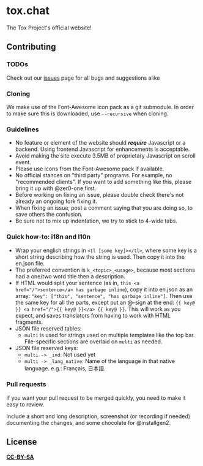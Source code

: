 # tox.chat
The Tox Project's official website!

## Contributing


### TODOs
Check out our [issues](https://github.com/Tox/tox.chat/issues) page for all bugs and suggestions alike

### Cloning
We make use of the Font-Awesome icon pack as a git submodule. In order to make sure this is downloaded, use ```--recursive``` when cloning.

### Guidelines
 - No feature or element of the website should ___require___ Javascript or a backend. Using frontend Javascript for enhancements is acceptable.
 - Avoid making the site execute 3.5MB of proprietary Javascript on scroll event.
 - Please use icons from the Font-Awesome pack if available.
 - No official stances on "third party" programs. For example, no "recommended clients". If you want to add something like this, please bring it up with @zer0-one first.
 - Before working on fixing an issue, please double check there's not already an ongoing fork fixing it.
 - When fixing an issue, post a comment saying that you are doing so, to save others the confusion.
 - Be sure not to mix up indentation, we try to stick to 4-wide tabs.

### Quick how-to: i18n and l10n
 - Wrap your english strings in `<tl [some key]></tl>`, where some key is a short string describing how the string is used.
   Then copy it into the en.json file.
 - The preferred convention is `k_<topic>_<usage>`, because most sections had a one/two word title then a description.
 - If HTML would split your sentence (as in, `this <a href="/">sentence</a> has garbage inline`), copy it into en.json as an array:
   `"key": ["this", "sentence", "has garbage inline"]`. Then use the same key for all the parts, except put an @-sign at the end:
   `{{ key@ }} <a href="/">{{ key@ }}</a> {{ key@ }}`. This will work as you expect, and saves translators from having to work with HTML fragments.
 - JSON file reserved tables:
   - `multi` is used for strings used on multiple templates like the top bar. 
     File-specific sections are overlaid on `multi` as needed.
 - JSON file reserved keys:
   - `multi -> _ind`: Not used yet
   - `multi -> _lang_native`: Name of the language in that native language. e.g.: Français, 日本語.

### Pull requests
If you want your pull request to be merged quickly, you need to make it easy to review.

Include a short and long description, screenshot (or recording if needed) documenting the changes, and some chocolate for @installgen2.

## License
[__CC-BY-SA__](https://github.com/Tox/tox.chat/blob/master/LICENSE)
